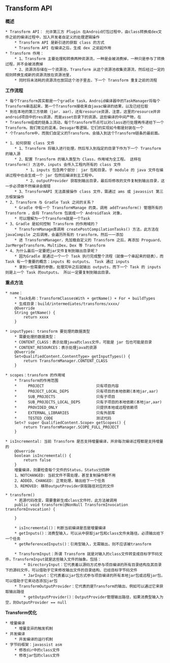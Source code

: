 
## Transform API ##

**概述**

	* Transform API： 允许第三方 Plugin 在Android打包过程中，由class转换成dex文件之前的编译过程中，加入开发者自定义的处理逻辑操作
		* Transform API 是新引进的获取 class 的方式
		* Transform API 在编译之后，生成 dex 之前起作用
	* Transform 作用：
		* 1、Transform 主要处理和转换两种资源流，一种是会被消费掉，一种只是参与了转换过程，并不会被消费掉
		* 2、资源流存储在一个资源池，Transform 从这个资源池收集资源流，然后经过一定的规则转换生成新的资源流放在资源池里，
		* 同时将未消耗的资源流也放回这个池子里去，下一个 Transform 重复之前的流程
		
**工作流程**

	* 每个Transform其实都是一个gradle task，Android编译器中的TaskManager将每个Transform串连起来，第一个Transform接收来自javac编译的结果，以及已经拉取
	* 到在本地的第三方依赖（jar. aar），还有resource资源，注意，这里的resource并非android项目中的res资源，而是asset目录下的资源。这些编译的中间产物，在
	* Transform组成的链条上流动，每个Transform节点可以对class进行处理再传递给下一个Transform。我们常见的混淆，Desugar等逻辑，它们的实现如今都是封装在一个
	* 个Transform中，而我们自定义的Transform，会插入到这个Transform链条的最前面。

	* 1、如何获取 class 文件
		* 1、Transform 将输入进行处理，然后写入到指定的目录下作为下一个 Transform 的输入源
		* 2、配置 Transform 的输入类型为 Class，作用域为全工程。 这样在 transform() 方法中，inputs 会传入工程内所有的 class 文件
			 * 1、inputs 包含两个部分： jar 包和目录。子 module 的 java 文件在编译过程中也会生成一个 jar 包然后编译到主工程中。
		 	 * 2、outputProvider 获取到输出目录，最后将修改的文件复制到输出目录，这一步必须做不然编译会报错
		* 3、TransformAPI 无法直接操作 class 文件，需通过 ams 或 javassist 第三方框架操作
	* 2、Transform 与 Gradle Task 之间的关系？
		* Gradle 中有一个 TransformManage 的类，调用 addTransform() 管理所有的 Transform ，会将 Transform 包装成一个 AndroidTask 对象，
		* 可以理解为一个Transform就是一个Task
	* 3、Gradle 是如何控制 Transform 的作用域的？
		* TransformManage类调用 createPostCompilationTasks() 方法，此方法在 javaCompile 之后调用，会遍历所有的 transform，然后一一添加
		* 进 TransformManager，先加载自定义的 Transform 之后，再添加 Proguard，JarMergeTransform，MultiDex，Dex 等 Transform
	* 4、为什么最后一定要把jar文件复制到输出目录呢？
		* 因为Gradle 是通过一个一个 Task 执行完成整个流程（就像一个串起来的链表），而Task 有一个重要的概念：inputs 和 outputs。 Task 通过 inputs
		* 拿到一些需要的参数，处理完毕之后就输出 outputs，而下一个 Task 的 inputs 则是上一个 Task 的outputs。 所以一定要复制到输出目录。

**重点方法**

	* name：
		* Task名称：TransformClassesWith + getName() + For + buildTypes
		* 生成目录：build/intermediates/transforms/xxxx/
	    @Override
	    String getName() {
	        return xxxx
	    }

	* inputTypes: transform 要处理的数据类型
		* 需要处理的数据类型：
		* CONTENT_CLASS：表示处理java的class文件，可能是 jar 包也可能是目录
		* CONTENT_RESOURCES：表示处理java的资源
		@Override
		Set<QualifiedContent.ContentType> getInputTypes() {
		    return TransformManager.CONTENT_CLASS
		}

	* scopes：transform 的作用域
		* Transform的作用范围
		*     PROJECT                       只有项目内容
		*     PROJECT_LOCAL_DEPS            只有项目的本地依赖(本地jar,aar)
		*     SUB_PROJECTS                  只有子项目
		*     SUB_PROJECTS_LOCAL_DEPS       只有子项目的本地依赖(本地jar,aar)
		*     PROVIDED_ONLY                 只提供本地或远程依赖项
		*     EXTERNAL_LIBRARIES            只有外部库
		*     TESTED_CODE                   测试代码
		Set<? super QualifiedContent.Scope> getScopes() {
		    return TransformManager.SCOPE_FULL_PROJECT
		}

	* isIncremental: 当前 Transform 是否支持增量编译，并非每次编译过程都是支持增量的
		@Override
		boolean isIncremental() {
		    return false
		}
		增量编译，则要检查每个文件的Status，Status分四种
		1、NOTCHANGED: 当前文件不需处理，甚至复制操作都不用
		2、ADDED、CHANGED: 正常处理，输出给下一个任务
		3、REMOVED: 移除outputProvider获取路径对应的文件

	* transform()
		* 若源代码改变，需要重新生成class文件时，此方法被调用
		public void transform(@NonNull TransformInvocation transformInvocation) {
			
		}
		
		* isIncremental()：判断当前编译是否是增量编译
		* getInputs()：消费型输入，可以从中获取jar包和class文件夹路径。必须输出给下一个任务
		* getReferencedInputs()：引用型输入，无需输出，则不应该被transform
		
		* TransformInput：所谓 Transform 就是对输入的class文件转变成目标字节码文件，TransformInput就是这些输入文件的抽象。包括：
			* DirectoryInput：它代表着以源码方式参与项目编译的所有目录结构及其目录下的源码文件，可以借助于它来修改输出文件的目录结构、已经目标字节码文件
			* JarInput：它代表着以jar包方式参与项目编译的所有本地jar包或远程jar包，可以借助于它来动态添加jar包
		* TransformOutputProvider：它代表的是Transform的输出，例如可以通过它来获取输出路径
			* getOutputProvider()：OutputProvider管理输出路径，如果消费型输入为空，则OutputProvider == null



**Transform优化**

	* 增量编译
		* 增量变异的触发机制
	* 并发编译
		* 并发编译的运行机制
	* 字节码框架：javassist asm
		* 修改dir中的class文件
		* 修改jar包的class文件